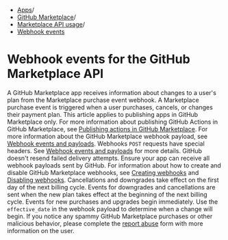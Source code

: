   * [Apps](https://docs.github.com/en/apps "Apps")/
  * [GitHub Marketplace](https://docs.github.com/en/apps/github-marketplace "GitHub Marketplace")/
  * [Marketplace API usage](https://docs.github.com/en/apps/github-marketplace/using-the-github-marketplace-api-in-your-app "Marketplace API usage")/
  * [Webhook events](https://docs.github.com/en/apps/github-marketplace/using-the-github-marketplace-api-in-your-app/webhook-events-for-the-github-marketplace-api "Webhook events")


# Webhook events for the GitHub Marketplace API
A GitHub Marketplace app receives information about changes to a user's plan from the Marketplace purchase event webhook. A Marketplace purchase event is triggered when a user purchases, cancels, or changes their payment plan.
This article applies to publishing apps in GitHub Marketplace only. For more information about publishing GitHub Actions in GitHub Marketplace, see [Publishing actions in GitHub Marketplace](https://docs.github.com/en/actions/creating-actions/publishing-actions-in-github-marketplace).
For more information about the GitHub Marketplace webhook payload, see [Webhook events and payloads](https://docs.github.com/en/webhooks/webhook-events-and-payloads#marketplace_purchase).
Webhooks `POST` requests have special headers. See [Webhook events and payloads](https://docs.github.com/en/webhooks/webhook-events-and-payloads#delivery-headers) for more details. GitHub doesn't resend failed delivery attempts. Ensure your app can receive all webhook payloads sent by GitHub. For information about how to create and disable GitHub Marketplace webhooks, see [Creating webhooks](https://docs.github.com/en/webhooks/using-webhooks/creating-webhooks) and [Disabling webhooks](https://docs.github.com/en/webhooks/using-webhooks/disabling-webhooks).
Cancellations and downgrades take effect on the first day of the next billing cycle. Events for downgrades and cancellations are sent when the new plan takes effect at the beginning of the next billing cycle. Events for new purchases and upgrades begin immediately. Use the `effective_date` in the webhook payload to determine when a change will begin.
If you notice any spammy GitHub Marketplace purchases or other malicious behavior, please complete the [report abuse](https://github.com/contact/report-abuse) form with more information on the user.
